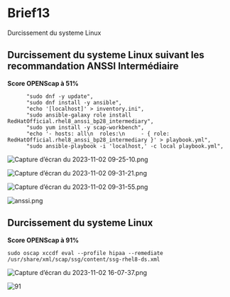 # Brief13 

Durcissement du systeme Linux


## Durcissement du systeme Linux suivant les recommandation ANSSI Intermédiaire 
**Score OPENScap à 51%**

```
      "sudo dnf -y update",
      "sudo dnf install -y ansible",
      "echo '[localhost]' > inventory.ini",
      "sudo ansible-galaxy role install RedHatOfficial.rhel8_anssi_bp28_intermediary",
      "sudo yum install -y scap-workbench",
      "echo '- hosts: all\n  roles:\n     - { role: RedHatOfficial.rhel8_anssi_bp28_intermediary }' > playbook.yml",
      "sudo ansible-playbook -i 'localhost,' -c local playbook.yml",
```


![Capture d’écran du 2023-11-02 09-25-10.png](https://hackmd.io/_uploads/r1hZhNbmp.png)

![Capture d’écran du 2023-11-02 09-31-21.png](https://hackmd.io/_uploads/Skh-2EWQ6.png)

![Capture d’écran du 2023-11-02 09-31-55.png](https://hackmd.io/_uploads/H1jWn4W7T.png)

![anssi.png]([https://hackmd.io/_uploads/SJTahNbma.png](https://media.discordapp.net/attachments/990915126301450251/1169661538198634557/anssi.png?ex=65563731&is=6543c231&hm=3893c5ad2e0eeb960b0631651744ca9463457c51ddeb6be66581eec39262db20&=&width=1440&height=533))

## Durcissement du systeme Linux

**Score OPENScap à 91%**
```
sudo oscap xccdf eval --profile hipaa --remediate /usr/share/xml/scap/ssg/content/ssg-rhel8-ds.xml
```
![Capture d’écran du 2023-11-02 16-07-37.png](https://hackmd.io/_uploads/rkEaiVZ7T.png)

![91]([/chemin/access/image.jpg](https://github.com/simplon-nicolasmarty/Brief13-oscap-redhat/blob/main/Capture%20d'%C3%A9cran%202023-10-23%20135530.png)https://github.com/simplon-nicolasmarty/Brief13-oscap-redhat/blob/main/Capture%20d'%C3%A9cran%202023-10-23%20135530.png "91")
